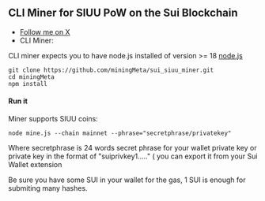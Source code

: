 ## CLI Miner for SIUU PoW on the Sui Blockchain
- [Follow me on X](https://x.com/MiningSiuuSui)
- CLI Miner:

CLI miner expects you to have node.js installed of version >= 18 [node.js](https://nodejs.org/en/download/package-manager)

```
git clone https://github.com/miningMeta/sui_siuu_miner.git
cd miningMeta
npm install
```

#### Run it

Miner supports SIUU coins:

```
node mine.js --chain mainnet --phrase="secretphrase/privatekey"
```

Where secretphrase is 24 words secret phrase for your wallet private key or private key in the format of "suiprivkey1....." ( you can export it from your Sui Wallet extension

Be sure you have some SUI in your wallet for the gas, 1 SUI is enough for submiting many hashes.
